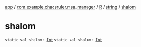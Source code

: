 [app](../../../index.md) / [com.example.chaosruler.msa_manager](../../index.md) / [R](../index.md) / [string](index.md) / [shalom](.)

# shalom

`static val shalom: `[`Int`](https://kotlinlang.org/api/latest/jvm/stdlib/kotlin/-int/index.html)
`static val shalom: `[`Int`](https://kotlinlang.org/api/latest/jvm/stdlib/kotlin/-int/index.html)
